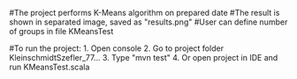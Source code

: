 #The project performs K-Means algorithm on prepared date
#The result is shown in separated image, saved as "results.png"
#User can define number of groups in file KMeansTest

#To run the project:
    1. Open console
    2. Go to project folder KleinschmidtSzefler_77...
    3. Type "mvn test"
    4. Or open project in IDE and run KMeansTest.scala

